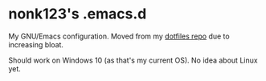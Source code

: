 # nonk123's .emacs.d

My GNU/Emacs configuration. Moved from my [dotfiles repo](https://github.com/nonk123/dotfiles) due to increasing bloat.

Should work on Windows 10 (as that's my current OS). No idea about Linux yet.
